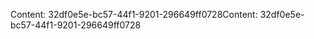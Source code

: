 <span data-ttu-id="6aa32-101">Content: 32df0e5e-bc57-44f1-9201-296649ff0728</span><span class="sxs-lookup"><span data-stu-id="6aa32-101">Content: 32df0e5e-bc57-44f1-9201-296649ff0728</span></span>
